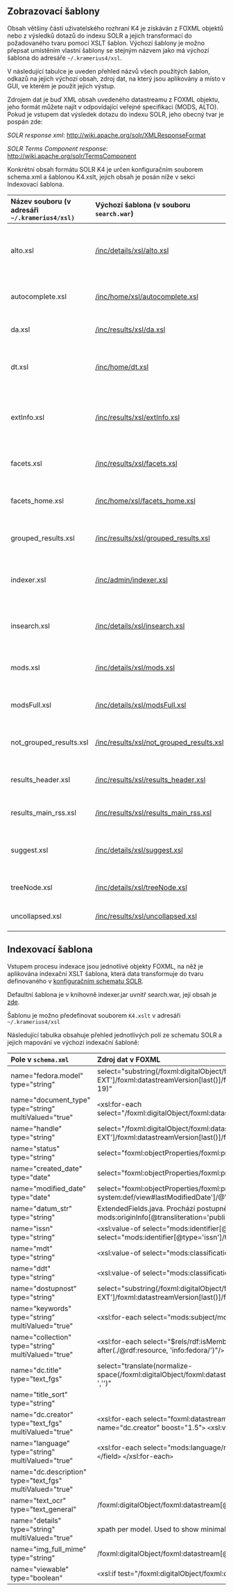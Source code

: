 ## Zobrazovací šablony ##

Obsah většiny částí uživatelského rozhraní K4 je získáván z FOXML objektů nebo z výsledků dotazů do indexu SOLR a jejich transformací do požadovaného tvaru pomocí XSLT šablon. Výchozí šablony je možno přepsat umístěním vlastní šablony se stejným názvem jako má výchozí šablona do adresáře  `~/.kramerius4/xsl`.

V následující tabulce je uveden přehled názvů všech použitých šablon, odkazů na jejich výchozí obsah, zdroj dat, na který jsou aplikovány a místo v GUI, ve kterém je použit jejich výstup.

Zdrojem dat je buď XML obsah uvedeného datastreamu z FOXML objektu, jeho formát můžete najít v odpovídající veřejné specifikaci (MODS, ALTO). Pokud je vstupem dat výsledek dotazu do indexu SOLR,  jeho obecný tvar je pospán zde:

_SOLR response xml_: http://wiki.apache.org/solr/XMLResponseFormat

_SOLR Terms Component response_: http://wiki.apache.org/solr/TermsComponent

Konkrétní obsah formátu SOLR K4 je určen konfiguračním souborem schema.xml a šablonou K4.xslt, jejich obsah je posán níže v sekci Indexovací šablona.


| **Název souboru** (v adresáři `~/.kramerius4/xsl)` | **Výchozí šablona** (v souboru `search.war`) | **Vstupní data** | **Použití** |
|:------------------------------------------------------|:------------------------------------------------|:------------------|:--------------|
| alto.xsl | [/inc/details/xsl/alto.xsl](http://code.google.com/p/kramerius/source/browse/trunk/search/web/inc/details/xsl/alto.xsl) | FOXML datastream  ALTO  | Zobrazení rámečku kolem vyhledávaného slova v náhledu |
| autocomplete.xsl | [/inc/home/xsl/autocomplete.xsl](http://code.google.com/p/kramerius/source/browse/trunk/search/web/inc/home/xsl/autocomplete.xsl) | SOLR Terms Component response | Našeptávač |
| da.xsl | [/inc/results/xsl/da.xsl](http://code.google.com/p/kramerius/source/browse/trunk/search/web/inc/results/xsl/da.xsl) | SOLR response xml | Časová osa |
| dt.xsl | [/inc/home/dt.xsl](http://code.google.com/p/kramerius/source/browse/trunk/search/web/inc/home/dt.xsl) | SOLR response xml | Animace "Digitální knihovna obsahuje" na úvodní stránce |
| extInfo.xsl | [/inc/results/xsl/extInfo.xsl](http://code.google.com/p/kramerius/source/browse/trunk/search/web/inc/results/xsl/extInfo.xsl) | SOLR response xml | Zobrazení informace o nadřazených objektech ve výsledcích vyhledávání |
| facets.xsl | [/inc/results/xsl/facets.xsl](http://code.google.com/p/kramerius/source/browse/trunk/search/web/inc/results/xsl/facets.xsl) | SOLR response xml | Zobrazení facetu ve výsledcích vyhledávání |
| facets\_home.xsl | [/inc/home/xsl/facets\_home.xsl](http://code.google.com/p/kramerius/source/browse/trunk/search/web/inc/home/xsl/facets_home.xsl) | SOLR response xml | Zobrazení záložky "Navigace" na úvodní stránce |
| grouped\_results.xsl | [/inc/results/xsl/grouped\_results.xsl](http://code.google.com/p/kramerius/source/browse/trunk/search/web/inc/results/xsl/grouped_results.xsl) | SOLR response xml | Zobrazení centrální části výsledků vyhledávání |
| indexer.xsl | [/inc/admin/indexer.xsl](http://code.google.com/p/kramerius/source/browse/trunk/search/web/inc/admin/indexer.xsl) | SPARQL response xml | Zobrazení dokumentu v dialogu "indexace dokumentů" |
| insearch.xsl | [/inc/details/xsl/insearch.xsl](http://code.google.com/p/kramerius/source/browse/trunk/search/web/inc/details/xsl/insearch.xsl) | SOLR response xml | Zobrazení výsledků vyhledávaní uvnitř dokumentu |
| mods.xsl | [/inc/details/xsl/mods.xsl](http://code.google.com/p/kramerius/source/browse/trunk/search/web/inc/details/xsl/mods.xsl) | FOXML datastream BIBLIO-MODS  | Zobrazení přehledu metadat dokumentu |
| modsFull.xsl | [/inc/details/xsl/modsFull.xsl](http://code.google.com/p/kramerius/source/browse/trunk/search/web/inc/details/xsl/modsFull.xsl) | FOXML datastream BIBLIO-MODS | Zobrazení metadat dokumentu |
| not\_grouped\_results.xsl | [/inc/results/xsl/not\_grouped\_results.xsl](http://code.google.com/p/kramerius/source/browse/trunk/search/web/inc/results/xsl/not_grouped_results.xsl) | SOLR response xml | Zobrazení centrální části výsledků vyhledávání |
| results\_header.xsl | [/inc/results/xsl/results\_header.xsl](http://code.google.com/p/kramerius/source/browse/trunk/search/web/inc/results/xsl/results_header.xsl) | SOLR response xml | Zobrazení lišty stránkování výsledků vyhledávání |
| results\_main\_rss.xsl | [/inc/results/xsl/results\_main\_rss.xsl](http://code.google.com/p/kramerius/source/browse/trunk/search/web/inc/results/xsl/results_main_rss.xsl) | SOLR response xml | Zobrazení rss výsledků vyhledávání |
| suggest.xsl | [/inc/details/xsl/suggest.xsl](http://code.google.com/p/kramerius/source/browse/trunk/search/web/inc/details/xsl/suggest.xsl) | SOLR response xml | Zobrazení výsledků vyhledávání souvisejících dokumentů |
| treeNode.xsl | [/inc/details/xsl/treeNode.xsl](http://code.google.com/p/kramerius/source/browse/trunk/search/web/inc/details/xsl/treeNode.xsl) | SOLR response xml | Zobrazení stromu v detailu |
| uncollapsed.xsl | [/inc/results/xsl/uncollapsed.xsl](http://code.google.com/p/kramerius/source/browse/trunk/search/web/inc/results/xsl/uncollapsed.xsl) | SOLR response xml | Zobrazení rozbalených výsledků |


## Indexovací šablona ##

Vstupem procesu indexace jsou jednotlivé objekty FOXML, na něž je aplikována indexační XSLT šablona, která data transformuje do tvaru definovaného v [konfiguračním schematu SOLR](http://code.google.com/p/kramerius/source/browse/trunk/installation/solr/conf/schema.xml).

Defaultní šablona je v knihovně indexer.jar uvnitř search.war, její obsah je [zde](http://code.google.com/p/kramerius/source/browse/trunk/indexer/src/cz/incad/kramerius/indexer/res/K4.xslt).

Šablonu je možno předefinovat souborem `K4.xslt` v  adresáři `~/.kramerius4/xsl`

Následující tabulka obsahuje přehled jednotlivých polí ze schematu SOLR a jejich mapování ve výchozí indexační šabloně:

| **Pole v `schema.xml`** | **Zdroj dat v FOXML** |
|:------------------------|:----------------------|
|  name="fedora.model" type="string"  | select="substring(/foxml:digitalObject/foxml:datastream[@CONTROL\_GROUP='X' and @ID='RELS-EXT']/foxml:datastreamVersion[last()]/foxml:xmlContent/rdf:RDF/rdf:Description/fedora-model:hasModel/@rdf:resource, 19)" |
|  name="document\_type" type="string" multiValued="true"  | `<`xsl:for-each select="/foxml:digitalObject/foxml:datastream/foxml:datastreamVersion[last()]/foxml:xmlContent/oai\_dc:dc/dc:type"/`>` |
|  name="handle" type="string"  | select="/foxml:digitalObject/foxml:datastream[@CONTROL\_GROUP='X' and @ID='RELS-EXT']/foxml:datastreamVersion[last()]/foxml:xmlContent/rdf:RDF/rdf:Description/kramerius:handle/text()" |
|  name="status" type="string"  | select="foxml:objectProperties/foxml:property[@NAME='info:fedora/fedora-system:def/model#state']/@VALUE" |
|  name="created\_date" type="date"  | select="foxml:objectProperties/foxml:property[@NAME='info:fedora/fedora-system:def/model#createdDate']/@VALUE" |
|  name="modified\_date" type="date"  | select="foxml:objectProperties/foxml:property[@NAME='info:fedora/fedora-system:def/view#lastModifiedDate']/@VALUE" |
|  name="datum\_str" type="string"  | ExtendedFields.java. Prochází postupně nadřazené FOXML a vybírá hodnoty mods:part/mods:date/text() nebo mods:originInfo[@transliteration='publisher']/mods:dateIssued/text() nebo mods:originInfo/mods:dateIssued/text() |
|  name="issn" type="string"  | `<`xsl:value-of select="mods:identifier[@type='isbn']/text()"/`>` nebo `<`xsl:value-of select="mods:identifier[@type='issn']/text()"/`>` |
|  name="mdt" type="string"  | `<`xsl:value-of select="mods:classification[@authority='udc']/text()"/`>` |
|  name="ddt" type="string"  | `<`xsl:value-of select="mods:classification[@authority='ddc']/text()"/`>` |
|  name="dostupnost" type="string"  | select="substring(/foxml:digitalObject/foxml:datastream[@CONTROL\_GROUP='X' and @ID='RELS-EXT']/foxml:datastreamVersion[last()]/foxml:xmlContent/rdf:RDF/rdf:Description/kramerius:policy, 8)" |
|  name="keywords" type="string" multiValued="true"   | `<`xsl:for-each select="mods:subject/mods:topic/text()"`>` |
|  name="collection" type="string" multiValued="true"   | `<`xsl:for-each  select="$rels/rdf:isMemberOfCollection"`>` `<`field name="collection" `>` `<`xsl:value-of select="substring-after(./@rdf:resource, 'info:fedora/')"/`>` `<`/field`>` `<`/xsl:for-each`>` |
|  name="dc.title" type="text\_fgs"  | select="translate(normalize-space(/foxml:digitalObject/foxml:datastream/foxml:datastreamVersion[last()]/foxml:xmlContent/oai\_dc:dc/dc:title/text()),'&#xA;','')" |
|  name="title\_sort" type="string"  |   |
|  name="dc.creator" type="text\_fgs" multiValued="true"  | `<`xsl:for-each select="foxml:datastream/foxml:datastreamVersion[last()]/foxml:xmlContent/oai\_dc:dc/dc:creator"`>` `<`field name="dc.creator" boost="1.5"`>` `<`xsl:value-of select="text()"/`>` `<`/field`>` `<`/xsl:for-each`>` |
|  name="language" type="string" multiValued="true"   | `<`xsl:for-each select="mods:language/mods:languageTerm/text()"`>` `<`field name="language"`>` `<`xsl:value-of select="." /`>` `<`/field`>` `<`/xsl:for-each`>` |
|  name="dc.description" type="text\_fgs" multiValued="true"  |    |
|  name="text\_ocr" type="text\_general"  | /foxml:digitalObject/foxml:datastream[@ID='TEXT\_OCR']/foxml:datastreamVersion[last()] |
|  name="details" type="string" multiValued="true"   | xpath per model. Used to show minimal data in tree |
|  name="img\_full\_mime" type="string"  | /foxml:digitalObject/foxml:datastream[@ID='IMG\_FULL']/foxml:datastreamVersion[last()]/@MIMETYPE" |
|  name="viewable" type="boolean"  | `<`xsl:if test="/foxml:digitalObject/foxml:datastream[@ID='IMG\_FULL']/foxml:datastreamVersion[last()]"/`>` |
